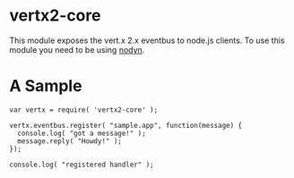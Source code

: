 # vertx2-core

This module exposes the vert.x 2.x eventbus to node.js clients.
To use this module you need to be using [nodyn](http://nodyn.io).

# A Sample

    var vertx = require( 'vertx2-core' );

    vertx.eventbus.register( "sample.app", function(message) {
      console.log( "got a message!" );
      message.reply( "Howdy!" );
    });

    console.log( "registered handler" );
